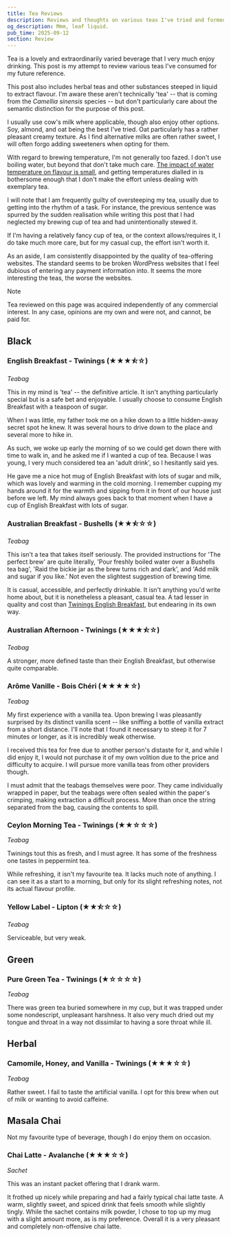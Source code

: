 ```yaml
---
title: Tea Reviews
description: Reviews and thoughts on various teas I've tried and formed opinions on. Covering assorted black teas, green teas, herbal teas, and masala chais.
og_description: Mmm, leaf liquid.
pub_time: 2025-09-12
section: Review
---
```


Tea is a lovely and extraordinarily varied beverage that I very much enjoy drinking. This post is my attempt to review various teas I've consumed for my future reference.

This post also includes herbal teas and other substances steeped in liquid to extract flavour. I'm aware these aren't technically 'tea' -- that is coming from the _Camellia sinensis_ species -- but don't particularly care about the semantic distinction for the purpose of this post.

I usually use cow's milk where applicable, though also enjoy other options. Soy, almond, and oat being the best I've tried. Oat particularly has a rather pleasant creamy texture. As I find alternative milks are often rather sweet, I will often forgo adding sweeteners when opting for them.

With regard to brewing temperature, I'm not generally too fazed. I don't use boiling water, but beyond that don't take much care. [The impact of water temperature on flavour is small](https://dynomight.net/tea/), and getting temperatures dialled in is bothersome enough that I don't make the effort unless dealing with exemplary tea.

I will note that I am frequently guilty of oversteeping my tea, usually due to getting into the rhythm of a task. For instance, the previous sentence was spurred by the sudden realisation while writing this post that I had neglected my brewing cup of tea and had unintentionally stewed it.

If I'm having a relatively fancy cup of tea, or the context allows/requires it, I do take much more care, but for my casual cup, the effort isn't worth it.

As an aside, I am consistently disappointed by the quality of tea-offering websites. The standard seems to be broken WordPress websites that I feel dubious of entering any payment information into. It seems the more interesting the teas, the worse the websites.

> [!NOTE]
> Tea reviewed on this page was acquired independently of any commercial interest. In any case, opinions are my own and were not, and cannot, be paid for.

## Black

### English Breakfast - Twinings (★★★⯪☆)

_Teabag_

This in my mind is 'tea' -- the definitive article. It isn't anything particularly special but is a safe bet and enjoyable. I usually choose to consume English Breakfast with a teaspoon of sugar.

When I was little, my father took me on a hike down to a little hidden-away secret spot he knew. It was several hours to drive down to the place and several more to hike in.

As such, we woke up early the morning of so we could get down there with time to walk in, and he asked me if I wanted a cup of tea. Because I was young, I very much considered tea an 'adult drink', so I hesitantly said yes.

He gave me a nice hot mug of English Breakfast with lots of sugar and milk, which was lovely and warming in the cold morning. I remember cupping my hands around it for the warmth and sipping from it in front of our house just before we left. My mind always goes back to that moment when I have a cup of English Breakfast with lots of sugar.

### Australian Breakfast - Bushells (★★⯪☆☆)

_Teabag_

This isn't a tea that takes itself seriously. The provided instructions for 'The perfect brew' are quite literally, 'Pour freshly boiled water over a Bushells tea bag', 'Raid the bickie jar as the brew turns rich and dark', and 'Add milk and sugar if you like.' Not even the slightest suggestion of brewing time.

It is casual, accessible, and perfectly drinkable. It isn't anything you'd write home about, but it is nonetheless a pleasant, casual tea. A tad lesser in quality and cost than [Twinings English Breakfast](), but endearing in its own way.

### Australian Afternoon - Twinings (★★★⯪☆)

_Teabag_

A stronger, more defined taste than their English Breakfast, but otherwise quite comparable.

### Arôme Vanille - Bois Chéri (★★★★☆)

_Teabag_

My first experience with a vanilla tea. Upon brewing I was pleasantly surprised by its distinct vanilla scent -- like sniffing a bottle of vanilla extract from a short distance. I'll note that I found it necessary to steep it for 7 minutes or longer, as it is incredibly weak otherwise.

I received this tea for free due to another person's distaste for it, and while I did enjoy it, I would not purchase it of my own volition due to the price and difficulty to acquire. I will pursue more vanilla teas from other providers though.

I must admit that the teabags themselves were poor. They came individually wrapped in paper, but the teabags were often sealed within the paper's crimping, making extraction a difficult process. More than once the string separated from the bag, causing the contents to spill.

### Ceylon Morning Tea - Twinings (★★☆☆☆)

_Teabag_

Twinings tout this as fresh, and I must agree. It has some of the freshness one tastes in peppermint tea.

While refreshing, it isn't my favourite tea. It lacks much note of anything. I can see it as a start to a morning, but only for its slight refreshing notes, not its actual flavour profile.

### Yellow Label - Lipton (★★⯪☆☆)

_Teabag_

Serviceable, but very weak.

## Green

### Pure Green Tea - Twinings (★☆☆☆☆)

_Teabag_

There was green tea buried somewhere in my cup, but it was trapped under some nondescript, unpleasant harshness. It also very much dried out my tongue and throat in a way not dissimilar to having a sore throat while ill.

## Herbal

### Camomile, Honey, and Vanilla - Twinings (★★★☆☆)

_Teabag_

Rather sweet. I fail to taste the artificial vanilla. I opt for this brew when out of milk or wanting to avoid caffeine.

## Masala Chai

Not my favourite type of beverage, though I do enjoy them on occasion.

### Chai Latte - Avalanche (★★★☆☆)

_Sachet_

This was an instant packet offering that I drank warm.

It frothed up nicely while preparing and had a fairly typical chai latte taste. A warm, slightly sweet, and spiced drink that feels smooth while slightly tingly. While the sachet contains milk powder, I chose to top up my mug with a slight amount more, as is my preference. Overall it is a very pleasant and completely non-offensive chai latte.
